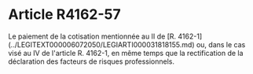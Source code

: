 # Article R4162-57

 

<div align="left">
  Le paiement de la cotisation mentionnée au II de [R. 4162-1](../LEGITEXT000006072050/LEGIARTI000031818155.md) ou, dans le cas visé au IV de l'article R. 4162-1, en même temps que la rectification de la déclaration des facteurs de risques professionnels.